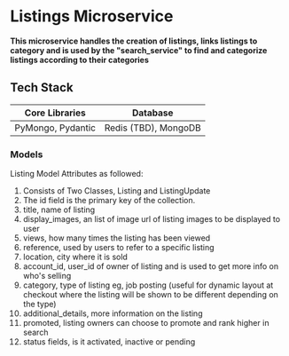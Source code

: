 # Listings Microservice

**This microservice handles the creation of listings, links listings to category and is used by the "search_service" to find and categorize listings according to their categories**

## Tech Stack

| Core Libraries    |       Database       |
| ----------------- | :------------------: |
| PyMongo, Pydantic | Redis (TBD), MongoDB |

### Models

Listing Model Attributes as followed:

1. Consists of Two Classes, Listing and ListingUpdate
2. The id field is the primary key of the collection.
3. title, name of listing
4. display_images, an list of image url of listing images to be displayed to user
5. views, how many times the listing has been viewed
6. reference, used by users to refer to a specific listing
7. location, city where it is sold
8. account_id, user_id of owner of listing and is used to get more info on who's selling
9. category, type of listing eg, job posting (useful for dynamic layout at checkout where the listing will be shown to be different depending on the type)
10. additional_details, more information on the listing
11. promoted, listing owners can choose to promote and rank higher in search
12. status fields, is it activated, inactive or pending
